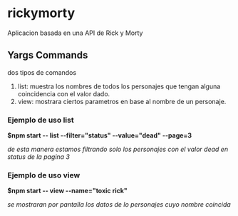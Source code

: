 # rickymorty
Aplicacion basada en una API de Rick y Morty

## Yargs Commands
dos tipos de comandos
1. list: muestra los nombres de todos los personajes que tengan alguna coincidencia con el valor dado.
2. view: mostrara ciertos parametros en base al nombre de un personaje.

### Ejemplo de uso list
**$npm start -- list --filter="status" --value="dead" --page=3**

*de esta manera estamos filtrando solo los personajes con el valor dead en status de la pagina 3*

### Ejemplo de uso view
**$npm start -- view --name="toxic rick"**

*se mostraran por pantalla los datos de lo personajes cuyo nombre coincida*
